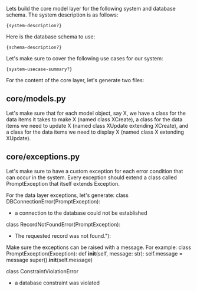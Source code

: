 Lets build the core model layer for the following system and database schema.
The system description is as follows:
```
{system-description?}
```

Here is the database schema to use:
```
{schema-description?}
```
Let's make sure to cover the following use cases for our system:
```
{system-usecase-summary?}
```

For the content of the core layer, let's generate two files:

## core/models.py

Let's make sure that for each model object, say X, we have a class for the data items
it takes to make X (named class XCreate), a class for the data items we need to update X
(named class XUpdate extending XCreate), and a class for the data items we need to display X
(named class X extending XUpdate).

## core/exceptions.py

Let's make sure to have a custom exception for each error condition that can occur in the system.
Every exception should extend a class called PromptException that itself extends Exception.

For the data layer exceptions, let's generate:
class DBConnectionError(PromptException):
* a connection to the database could not be established

class RecordNotFoundError(PromptException):
* The requested record was not found."):

Make sure the exceptions can be raised with a message.
For example: 
    class PromptException(Exception):
        def __init__(self, message: str):
            self.message = message
            super().__init__(self.message)


class ConstraintViolationError
* a database constraint was violated
